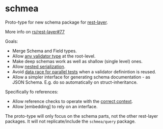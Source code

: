 # schmea
Proto-type for new schema package for [rest-layer](https://github.com/rs/rest-layer).

More info on [rs/rest-layer#77](https://github.com/rs/rest-layer/issues/77)

Goals:
- Merge Schema and Field types.
- Allow [any validator type](https://github.com/rs/rest-layer/issues/77) at the root-level.
- Make deep schemas work as well as shallow (single level) ones.
- Allow [nested serialization](https://github.com/rs/rest-layer/issues/184).
- Avoid [data race for parallel tests](https://github.com/rs/rest-layer/issues/194) when a validator definintion is reused.
- Allow a simpler interface for generating schema documentation - as JSON Schema. E.g. do so automatically on struct-inheritance.

Specifically fo references:
- Allow reference checks to operate with the [correct context](https://github.com/rs/rest-layer/issues/192).
- Allow [embedding] to rely on an interface.

The proto-type will only focus on the schema parts, not the other rest-layer packages. It will not replicate/include the `schmea/query` package.
